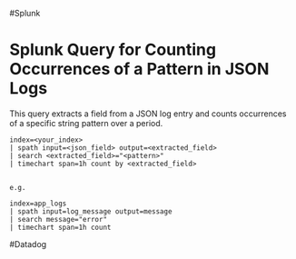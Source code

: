 #Splunk

# Splunk Query for Counting Occurrences of a Pattern in JSON Logs

This query extracts a field from a JSON log entry and counts occurrences of a specific string pattern over a period.

```splunk
index=<your_index>
| spath input=<json_field> output=<extracted_field>
| search <extracted_field>="<pattern>"
| timechart span=1h count by <extracted_field>


e.g.

index=app_logs
| spath input=log_message output=message
| search message="error"
| timechart span=1h count
```










#Datadog
